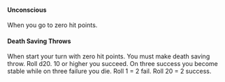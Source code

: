 #### Unconscious
When you go to zero hit points.

#### Death Saving Throws  
When start your turn with zero hit points. You must make death saving throw. Roll d20. 10 or higher you succeed. On three success you become stable while on three failure you die. Roll 1 = 2 fail. Roll 20 = 2 success.